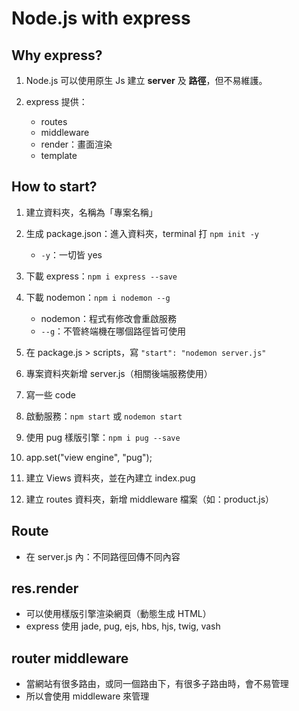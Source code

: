 
# Node.js with express

## Why express?

1. Node.js 可以使用原生 Js 建立 **server** 及 **路徑**，但不易維護。

2. express 提供：

    - routes
    - middleware
    - render：畫面渲染
    - template

## How to start?

1. 建立資料夾，名稱為「專案名稱」

2. 生成 package.json：進入資料夾，terminal 打 `npm init -y`
    - `-y`：一切皆 yes

3. 下載 express：`npm i express --save`

4. 下載 nodemon：`npm i nodemon --g`
    - nodemon：程式有修改會重啟服務
    - `--g`：不管終端機在哪個路徑皆可使用

5. 在 package.js > scripts，寫 `"start": "nodemon server.js"`

6. 專案資料夾新增 server.js（相關後端服務使用）

7. 寫一些 code

8. 啟動服務：`npm start` 或 `nodemon start`

9. 使用 pug 樣版引擎：`npm i pug --save`

10. app.set("view engine", "pug");

11. 建立 Views 資料夾，並在內建立 index.pug

12. 建立 routes 資料夾，新增 middleware 檔案（如：product.js）

## Route

- 在 server.js 內：不同路徑回傳不同內容

## res.render

- 可以使用樣版引擎渲染網頁（動態生成 HTML）
- express 使用 jade, pug, ejs, hbs, hjs, twig, vash

## router middleware

- 當網站有很多路由，或同一個路由下，有很多子路由時，會不易管理
- 所以會使用 middleware 來管理
